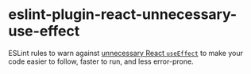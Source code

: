 # eslint-plugin-react-unnecessary-use-effect

ESLint rules to warn against [unnecessary React `useEffect`](https://react.dev/learn/you-might-not-need-an-effect) to make your code easier to follow, faster to run, and less error-prone.

